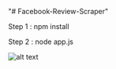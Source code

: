 "# Facebook-Review-Scraper" 

Step 1 : npm install

Step 2 : node app.js

![alt text](https://i.imgur.com/sEY0k7J.png)
